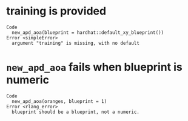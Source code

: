 # training is provided

    Code
      new_apd_aoa(blueprint = hardhat::default_xy_blueprint())
    Error <simpleError>
      argument "training" is missing, with no default

# `new_apd_aoa` fails when blueprint is numeric

    Code
      new_apd_aoa(oranges, blueprint = 1)
    Error <rlang_error>
      blueprint should be a blueprint, not a numeric.

